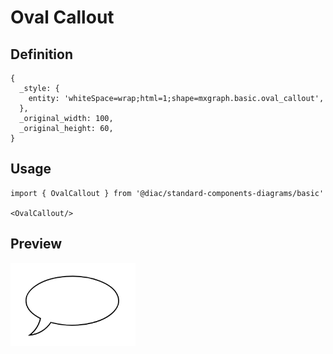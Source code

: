 # Oval Callout

## Definition

```
{
  _style: { 
    entity: 'whiteSpace=wrap;html=1;shape=mxgraph.basic.oval_callout',
  },
  _original_width: 100,
  _original_height: 60,
}
```

## Usage

```
import { OvalCallout } from '@diac/standard-components-diagrams/basic'

<OvalCallout/>
```

## Preview

<img src="./oval-callout.png" width="200"/>
